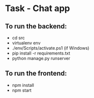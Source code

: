 # Task - Chat app

## To run the backend:
* cd src
* virtualenv env
* ./env/Scripts/activate.ps1 (if Windows)
* pip install -r requirements.txt
* python manage.py runserver

## To run the frontend:
* npm install
* npm start

